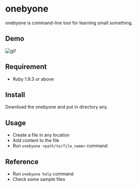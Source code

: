 # onebyone
onebyone is command-line tool for learning small something.

## Demo
![gif](http://jamband.github.io/images/onebyone.gif)


## Requirement
- Ruby 1.9.3 or above

## Install
Download the onebyone and put in directory any.

## Usage
- Create a file in any location
- Add content to the file
- Run `onebyone <path/to/file_name>` command

## Reference
- Run `onebyone help` command
- Check some sample files
